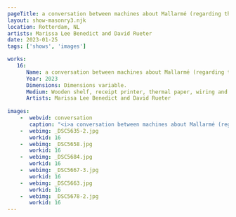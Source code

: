 ```yaml
---
pageTitle: a conversation between machines about Mallarmé (regarding the state of the gallery lights)
layout: show-masonry3.njk
location: Rotterdam, NL
artists: Marissa Lee Benedict and David Rueter
date: 2023-01-25
tags: ['shows', 'images']

works:
   16:
      Name: a conversation between machines about Mallarmé (regarding the state of the gallery lights)
      Year: 2023
      Dimensions: Dimensions variable.
      Medium: Wooden shelf, receipt printer, thermal paper, wiring and conduit, custom software, annotated text file containing Stéphane Mallarmé's poem "Un coup de dés jamais n'abolira le hasard," Large Language Model (LLM) cloud service account, single-board computer.
      Artists: Marissa Lee Benedict and David Rueter
      
images: 
    -  webvid: conversation
       caption: "<i>a conversation between machines about Mallarmé (regarding the state of the gallery lights), 2023, Rotterdam, NL</i><br><br> Every 60 seconds, a receipt printer, mounted on a shelf customized to the exhibition space, queries a remote Large Language Model AI service as to whether the gallery lights should be turned on or off.<br><br> The service is asked to provide a brief rationale for its decision of \"ON\" or \"OFF,\" considering successive lines from Stéphane Mallarmé's poem \"Un coup de dés jamais n'abolira le hasard,\" as well as the current local time and wind direction. The printer records each exchange on thermal paper, which falls to the floor after printing. Each query costs the owner of the artwork a fraction of a cent."
    -  webimg: _DSC5635-2.jpg
       workid: 16
    -  webimg: _DSC5658.jpg
       workid: 16
    -  webimg: _DSC5684.jpg
       workid: 16
    -  webimg: _DSC5667-3.jpg
       workid: 16
    -  webimg: _DSC5663.jpg
       workid: 16
    -  webimg: _DSC5678-2.jpg
       workid: 16
---
```

